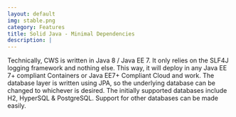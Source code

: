 ```yaml
---
layout: default
img: stable.png
category: Features
title: Solid Java - Minimal Dependencies
description: |
---
```

  Technically, CWS is written in Java 8 / Java EE 7. It only relies on the SLF4J logging framework and nothing else. This way, it will deploy in any Java EE 7+ compliant Containers or Java EE7+ Compliant Cloud and work. The database layer is written using JPA, so the underlying database can be changed to whichever is desired. The initially supported databases include H2, HyperSQL & PostgreSQL. Support for other databases can be made easily.
